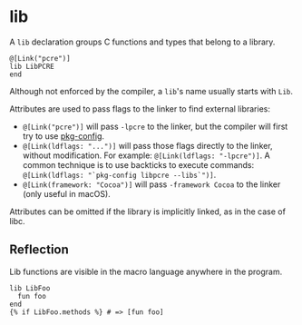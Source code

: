 # lib

A `lib` declaration groups C functions and types that belong to a library.

```crystal
@[Link("pcre")]
lib LibPCRE
end
```

Although not enforced by the compiler, a `lib`'s name usually starts with `Lib`.

Attributes are used to pass flags to the linker to find external libraries:

* `@[Link("pcre")]` will pass `-lpcre` to the linker, but the compiler will first try to use [pkg-config](http://en.wikipedia.org/wiki/Pkg-config).
* `@[Link(ldflags: "...")]` will pass those flags directly to the linker, without modification. For example: `@[Link(ldflags: "-lpcre")]`. A common technique is to use backticks to execute commands: ``@[Link(ldflags: "`pkg-config libpcre --libs`")]``.
* `@[Link(framework: "Cocoa")]` will pass `-framework Cocoa` to the linker (only useful in macOS).

Attributes can be omitted if the library is implicitly linked, as in the case of libc.

## Reflection

Lib functions are visible in the macro language anywhere in the program.

```crystal
lib LibFoo
  fun foo
end
{% if LibFoo.methods %} # => [fun foo]
```
